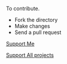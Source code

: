 To contribute. 

- Fork the directory
- Make changes
- Send a pull request

[Support Me](https://www.paypal.com/DheerajPai)

[Support All projects](https://www.instamojo.com/@saenews)

